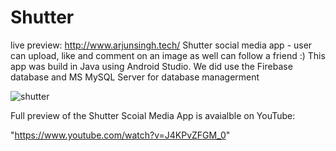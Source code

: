 # Shutter
live preview: http://www.arjunsingh.tech/
Shutter social media  app - user can upload, like and comment on an image as well can follow a friend :)
This app was build in Java using Android Studio.
We did use the Firebase database and MS MySQL Server for database managerment


![shutter](https://user-images.githubusercontent.com/28630022/105335231-a6fbc900-5b8c-11eb-9165-3c3cb802a83c.gif)



Full preview of the Shutter Scoial Media App is avaialble on YouTube:

"https://www.youtube.com/watch?v=J4KPvZFGM_0"
